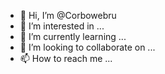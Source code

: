 - 👋 Hi, I’m @Corbowebru
- 👀 I’m interested in ...
- 🌱 I’m currently learning ...
- 💞️ I’m looking to collaborate on ...
- 📫 How to reach me ...

<!---
Corbowebru/Corbowebru is a ✨ special ✨ repository because its `README.md` (this file) appears on your GitHub profile.
You can click the Preview link to take a look at your changes.
--->
